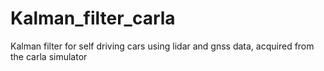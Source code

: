 # Kalman_filter_carla
Kalman filter for self driving cars using lidar and gnss data, acquired from the carla simulator
